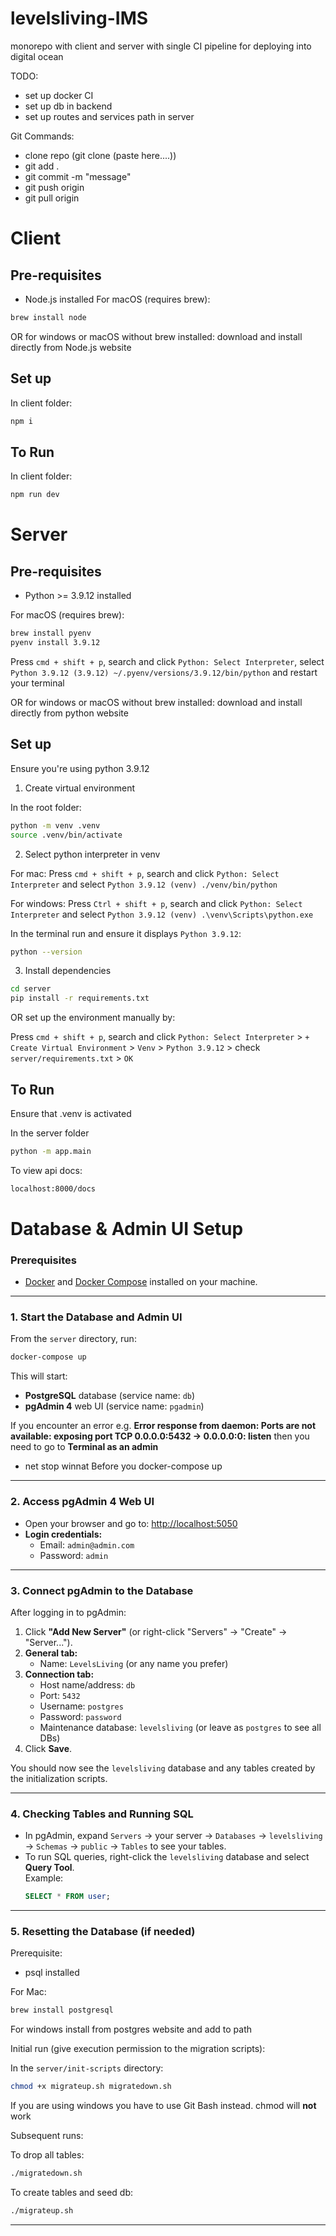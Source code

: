 # levelsliving-IMS

monorepo with client and server with single CI pipeline for deploying into digital ocean

TODO:

- set up docker CI
- set up db in backend
- set up routes and services path in server

Git Commands:

- clone repo (git clone (paste here....))
- git add .
- git commit -m "message"
- git push origin
- git pull origin

# Client

## Pre-requisites

- Node.js installed
  For macOS (requires brew):

```bash
brew install node
```

OR for windows or macOS without brew installed: download and install directly from Node.js website

## Set up

In client folder:

```bash
npm i
```

## To Run

In client folder:

```bash
npm run dev
```

# Server

## Pre-requisites

- Python >= 3.9.12 installed

For macOS (requires brew):

```bash
brew install pyenv
pyenv install 3.9.12
```

Press `cmd + shift + p`, search and click `Python: Select Interpreter`, select `Python 3.9.12 (3.9.12) ~/.pyenv/versions/3.9.12/bin/python` and restart your terminal

OR for windows or macOS without brew installed: download and install directly from python website

## Set up

Ensure you're using python 3.9.12

1. Create virtual environment

In the root folder:

```bash
python -m venv .venv
source .venv/bin/activate
```

2. Select python interpreter in venv

For mac:
Press `cmd + shift + p`, search and click `Python: Select Interpreter` and select `Python 3.9.12 (venv) ./venv/bin/python`

For windows:
Press `Ctrl + shift + p`, search and click `Python: Select Interpreter` and select `Python 3.9.12 (venv) .\venv\Scripts\python.exe`

In the terminal run and ensure it displays `Python 3.9.12`:

```bash
python --version
```

3. Install dependencies

```bash
cd server
pip install -r requirements.txt
```

OR set up the environment manually by:

Press `cmd + shift + p`, search and click `Python: Select Interpreter` > `+ Create Virtual Environment` > `Venv` > `Python 3.9.12` > check `server/requirements.txt` > `OK`

## To Run

Ensure that .venv is activated

In the server folder

```bash
python -m app.main
```

To view api docs:

```bash
localhost:8000/docs
```

# Database & Admin UI Setup

### Prerequisites

- [Docker](https://www.docker.com/products/docker-desktop/) and [Docker Compose](https://docs.docker.com/compose/) installed on your machine.

---

### 1. Start the Database and Admin UI

From the `server` directory, run:

```bash
docker-compose up
```

This will start:

- **PostgreSQL** database (service name: `db`)
- **pgAdmin 4** web UI (service name: `pgadmin`)


If you encounter an error e.g. **Error response from daemon: Ports are not available: exposing port TCP 0.0.0.0:5432 -> 0.0.0.0:0: listen** then you need to go to **Terminal as an admin** 
- net stop winnat
Before you docker-compose up
---

### 2. Access pgAdmin 4 Web UI

- Open your browser and go to: [http://localhost:5050](http://localhost:5050)
- **Login credentials:**
  - Email: `admin@admin.com`
  - Password: `admin`

---

### 3. Connect pgAdmin to the Database

After logging in to pgAdmin:

1. Click **"Add New Server"** (or right-click "Servers" → "Create" → "Server...").
2. **General tab:**
   - Name: `LevelsLiving` (or any name you prefer)
3. **Connection tab:**
   - Host name/address: `db`
   - Port: `5432`
   - Username: `postgres`
   - Password: `password`
   - Maintenance database: `levelsliving` (or leave as `postgres` to see all DBs)
4. Click **Save**.

You should now see the `levelsliving` database and any tables created by the initialization scripts.

---

### 4. Checking Tables and Running SQL

- In pgAdmin, expand `Servers` → your server → `Databases` → `levelsliving` → `Schemas` → `public` → `Tables` to see your tables.
- To run SQL queries, right-click the `levelsliving` database and select **Query Tool**.  
  Example:
  ```sql
  SELECT * FROM user;
  ```

---

### 5. Resetting the Database (if needed)

Prerequisite:
- psql installed

For Mac:
```bash
brew install postgresql
```

For windows install from postgres website and add to path

Initial run (give execution permission to the migration scripts):

In the `server/init-scripts` directory:
```bash
chmod +x migrateup.sh migratedown.sh
```

If you are using windows you have to use Git Bash instead. chmod will **not** work

Subsequent runs:

To drop all tables:
```bash
./migratedown.sh
```

To create tables and seed db:
```bash
./migrateup.sh
```

---
